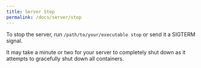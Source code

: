 ```yaml
---
title: Server Stop
permalink: /docs/server/stop
---
```


To stop the server, run `/path/to/your/executable stop` or send it a SIGTERM signal.

It may take a minute or two for your server to completely shut down as it attempts to gracefully shut down all containers.  

